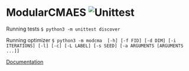 # ModularCMAES ![Unittest](https://github.com/IOHprofiler/ModularCMAES/workflows/Unittest/badge.svg)

Running tests
`$ python3 -m unittest discover`

Running optimizer
`$ python3 -m modcma  [-h] [-f FID] [-d DIM] [-i ITERATIONS] [-l] [-c] [-L LABEL]
                   [-s SEED] [-a ARGUMENTS [ARGUMENTS ...]]`


[Documentation](https://modcma.readthedocs.io/)
